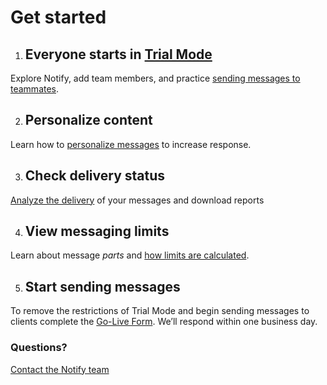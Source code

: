 # Get started


1. ## Everyone starts in [Trial Mode](/using-notify/trial-mode)
Explore Notify, add team members, and practice [sending messages to teammates](/using-notify/trial-mode).

2. ## Personalize content
Learn how to [personalize messages](/using-notify/how-to) to increase response.

3. ## Check delivery status
[Analyze the delivery](/using-notify/delivery-status) of your messages and download reports

4. ## View messaging limits
Learn about message _parts_ and [how limits are calculated](/using-notify/pricing).

5. ## Start sending messages
To remove the restrictions of Trial Mode and begin sending messages to clients complete the <a class="usa-link usa-link--external" href="https://docs.google.com/forms/d/1fnaBtxuGf3q-OdGVyt2LqBKvp9_P21kmKJa0yIK8rWM/edit">Go-Live Form</a>.
We’ll respond within one business day.

### Questions?
[Contact the Notify team](/support)
